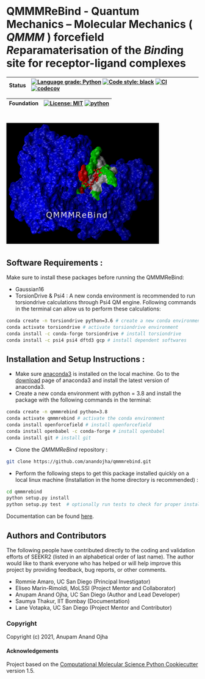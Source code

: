 # QMMMReBind - Quantum Mechanics – Molecular Mechanics ( *QMMM* ) forcefield *Re*paramaterisation of the *Bind*ing site for receptor-ligand complexes

| **Status** |[![Language grade: Python](https://img.shields.io/lgtm/grade/python/g/anandojha/qmmmrebind.svg?logo=lgtm&logoWidth=18)](https://lgtm.com/projects/g/anandojha/qmmmrebind/context:python) [![Code style: black](https://img.shields.io/badge/code%20style-black-000000.svg)](https://github.com/psf/black) [![CI](https://github.com/anandojha/qmmmrebind/workflows/CI/badge.svg)](https://github.com/anandojha/qmmmrebind/actions?query=workflow%3ACI)  [![codecov](https://codecov.io/gh/anandojha/QMMMReBind/branch/main/graph/badge.svg)](https://app.codecov.io/gh/anandojha/qmmmrebind)|
| :------ | :------ |

| **Foundation** | [![License: MIT](https://img.shields.io/badge/License-MIT-yellow.svg)](https://opensource.org/licenses/MIT) [![python](https://img.shields.io/badge/python-3.8-blue.svg)](https://www.python.org/)|
| :------ | :------ |

# <img src="https://github.com/anandojha/qmmmrebind/blob/main/images/qmmmrebind_logo.jpg" width="400">

## Software Requirements :
Make sure to install these packages before running the QMMMReBind:

* Gaussian16
* TorsionDrive & Psi4 : A new conda environment is recommended to run torsiondrive calculations through Psi4 QM engine. Following commands in the terminal can allow us to perform these calculations: 
```bash
conda create -n torsiondrive python=3.6 # create a new conda environment 
conda activate torsiondrive # activate torsiondrive environment
conda install -c conda-forge torsiondrive # install torsiondrive
conda install -c psi4 psi4 dftd3 gcp # install dependent softwares 
```

## Installation and Setup Instructions :
* Make sure [anaconda3](https://www.anaconda.com/) is installed on the local machine. Go to the  [download](https://www.anaconda.com/products/individual) page of anaconda3 and install the latest version of anaconda3.
* Create a new conda environment with python = 3.8 and install the package with the following commands in the terminal: 
```bash
conda create -n qmmmrebind python=3.8
conda activate qmmmrebind # activate the conda environment
conda install openforcefield # install openforcefield
conda install openbabel -c conda-forge # install openbabel
conda install git # install git
```
* Clone the *QMMMReBind* repository :
```bash
git clone https://github.com/anandojha/qmmmrebind.git
```
* Perform the following steps to get this package installed quickly on a local linux machine (Installation in the home directory is recommended) : 
```bash
cd qmmmrebind
python setup.py install
python setup.py test  # optionally run tests to check for proper installation 
```

Documentation can be found [here](https://qmmmrebind.readthedocs.io/en/latest/index.html).

## Authors and Contributors
The following people have contributed directly to the coding and validation efforts of SEEKR2 (listed in an alphabetical order of last name). 
The author would like to thank everyone who has helped or will help improve this project by providing feedback, bug reports, or other comments.

* Rommie Amaro, UC San Diego (Principal Investigator)
* Eliseo Marin-Rimoldi, MoLSSI (Project Mentor and Collaborator)
* Anupam Anand Ojha, UC San Diego (Author and Lead Developer)
* Saumya Thakur, IIT Bombay (Documentation)
* Lane Votapka, UC San Diego (Project Mentor and Contributor)

### Copyright
Copyright (c) 2021, Anupam Anand Ojha
#### Acknowledgements
Project based on the 
[Computational Molecular Science Python Cookiecutter](https://github.com/molssi/cookiecutter-cms) version 1.5.
